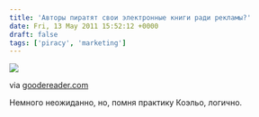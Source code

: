 ```yaml
---
title: 'Авторы пиратят свои электронные книги ради рекламы?'
date: Fri, 13 May 2011 15:52:12 +0000
draft: false
tags: ['piracy', 'marketing']
---
```


![](http://thailandtimes.asia/files/spies1.jpg)

via [goodereader.com](http://goodereader.com/blog/electronic-readers/goodereader-exclusive-are-authors-pirating-their-own-books-to-promote-themselves/)

Немного неожиданно, но, помня практику Коэльо, логично.